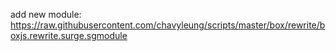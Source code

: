 add new module:
    https://raw.githubusercontent.com/chavyleung/scripts/master/box/rewrite/boxjs.rewrite.surge.sgmodule
